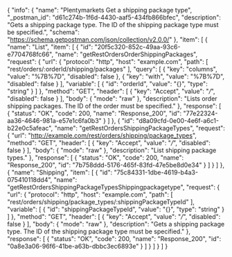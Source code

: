 {
  "info": {
    "name": "Plentymarkets Get a shipping package type",
    "_postman_id": "d61c274b-1f6d-4430-aaf5-434fb866bfec",
    "description": "Gets a shipping package type. The ID of the shipping package type must be specified.",
    "schema": "https://schema.getpostman.com/json/collection/v2.0.0/"
  },
  "item": [
    {
      "name": "List",
      "item": [
        {
          "id": "20f5c320-852c-49aa-93c6-e7704768fc66",
          "name": "getRestOrdersOrderShippingPackages",
          "request": {
            "url": {
              "protocol": "http",
              "host": "example.com",
              "path": [
                "rest/orders/:orderId/shipping/packages"
              ],
              "query": [
                {
                  "key": "columns",
                  "value": "%7B%7D",
                  "disabled": false
                },
                {
                  "key": "with",
                  "value": "%7B%7D",
                  "disabled": false
                }
              ],
              "variable": [
                {
                  "id": "orderId",
                  "value": "{}",
                  "type": "string"
                }
              ]
            },
            "method": "GET",
            "header": [
              {
                "key": "Accept",
                "value": "*/*",
                "disabled": false
              }
            ],
            "body": {
              "mode": "raw"
            },
            "description": "Lists order shipping packages. The ID of the order must be specified."
          },
          "response": [
            {
              "status": "OK",
              "code": 200,
              "name": "Response_200",
              "id": "77e22324-aa36-4646-981a-e57e1c6fa0b3"
            }
          ]
        },
        {
          "id": "d8a09cfd-0e00-4e6f-a6c1-b22e0c5afeac",
          "name": "getRestOrdersShippingPackageTypes",
          "request": {
            "url": "http://example.com/rest/orders/shipping/package_types",
            "method": "GET",
            "header": [
              {
                "key": "Accept",
                "value": "*/*",
                "disabled": false
              }
            ],
            "body": {
              "mode": "raw"
            },
            "description": "List shipping package types."
          },
          "response": [
            {
              "status": "OK",
              "code": 200,
              "name": "Response_200",
              "id": "7b758ddd-5176-465f-83fd-47e5be8d0e34"
            }
          ]
        }
      ]
    },
    {
      "name": "Shipping",
      "item": [
        {
          "id": "75c84331-1dbe-4619-b4a3-075410118dd4",
          "name": "getRestOrdersShippingPackageTypesShippingpackagetype",
          "request": {
            "url": {
              "protocol": "http",
              "host": "example.com",
              "path": [
                "rest/orders/shipping/package_types/:shippingPackageTypeId"
              ],
              "variable": [
                {
                  "id": "shippingPackageTypeId",
                  "value": "{}",
                  "type": "string"
                }
              ]
            },
            "method": "GET",
            "header": [
              {
                "key": "Accept",
                "value": "*/*",
                "disabled": false
              }
            ],
            "body": {
              "mode": "raw"
            },
            "description": "Gets a shipping package type. The ID of the shipping package type must be specified."
          },
          "response": [
            {
              "status": "OK",
              "code": 200,
              "name": "Response_200",
              "id": "0a8e3a06-96f6-41be-a63b-dbbc3ec6893e"
            }
          ]
        }
      ]
    }
  ]
}